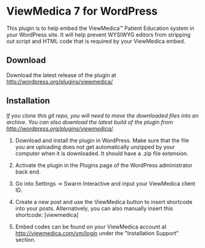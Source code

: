 # ViewMedica 7 for WordPress

This plugin is to help embed the ViewMedica™ Patient Education system in your WordPress site. It will help prevent WYSIWYG editors from stripping out script and HTML code that is required by your ViewMedica embed.

## Download

Download the latest release of the plugin at http://wordpress.org/plugins/viewmedica/

## Installation

*If you clone this git repo, you will need to move the downloaded files into an archive. You can also download the latest build of the plugin from http://wordpress.org/plugins/viewmedica/.*

1. Download and install the plugin in WordPress. Make sure that the file you are uploading does not get automatically unzipped by your computer when it is downloaded. It should have a .zip file extension.

2. Activate the plugin in the Plugins page of the WordPress administrator back end.

3. Go into Settings -> Swarm Interactive and input your ViewMedica client ID.

4. Create a new post and use the ViewMedica button to insert shortcode into your posts. Alternatively, you can also manually insert this shortcode: [viewmedica]

5. Embed codes can be found on your ViewMedica account at http://viewmedica.com/vm/login under the "Installation Support" section.
